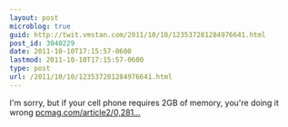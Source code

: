 ```yaml
---
layout: post
microblog: true
guid: http://twit.vmstan.com/2011/10/10/123537281284976641.html
post_id: 3040229
date: 2011-10-10T17:15:57-0600
lastmod: 2011-10-10T17:15:57-0600
type: post
url: /2011/10/10/123537281284976641.html
---
```

I'm sorry, but if your cell phone requires 2GB of memory, you're doing it wrong <a href="http://www.pcmag.com/article2/0,2817,2394436,00.asp#fbid=6l_Qqp32KpB">pcmag.com/article2/0,281…</a>
